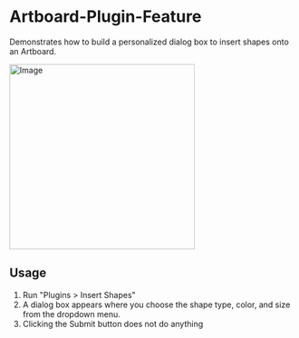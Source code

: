 # Artboard-Plugin-Feature
Demonstrates how to build a personalized dialog box to insert shapes onto an Artboard. 


<img width="327" alt="Image" src="https://user-images.githubusercontent.com/35901812/100015092-3dc62800-2d8c-11eb-8e3f-4cabb4b9e367.png">


## Usage
1. Run "Plugins > Insert Shapes" 
2. A dialog box appears where you choose the shape type, color, and size from the dropdown menu.
3. Clicking the Submit button does not do anything
